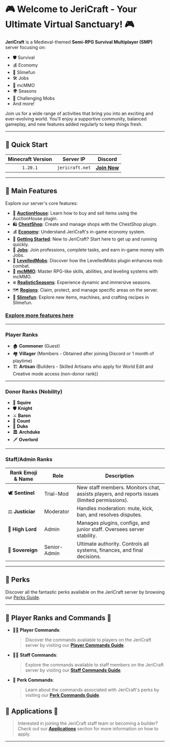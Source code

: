# 🎮 Welcome to JeriCraft - Your Ultimate Virtual Sanctuary! 🎮

**JeriCraft** is a Medieval-themed **Semi-RPG Survival Multiplayer (SMP)** server focusing on:

- 🛡️ Survival
- 💰 Economy
- 🔮 Slimefun
- 🛠️ Jobs
- 🎯 mcMMO
- 🌍 Seasons
- 💪 Challenging Mobs
- And more!

Join us for a wide range of activities that bring you into an exciting and ever-evolving world. You’ll enjoy a
supportive community, balanced gameplay, and new features added regularly to keep things fresh.

---

## 🚀 Quick Start

| **Minecraft Version** |  **Server IP**  |                  **Discord**                  |
|:---------------------:|:---------------:|:---------------------------------------------:|
|       `1.20.1`        | `jericraft.net` | [**Join Now**](https://discord.gg/wuVcM9AZrr) |

---

## 📝 Main Features

Explore our server's core features:

- 📢 [**AuctionHouse**](/MINECRAFT/guides/AuctionHouse.md): Learn how to buy and sell items using the AuctionHouse
  plugin.
- 🛍️ [**ChestShop**](/MINECRAFT/guides/ChestShop.md): Create and manage shops with the ChestShop plugin.
- 💰 [**Economy**](/MINECRAFT/guides/Economy.md): Understand JeriCraft's in-game economy system.
- 🌟 [**Getting Started**](/MINECRAFT/guides/GettingStarted.md): New to JeriCraft? Start here to get up and running
  quickly.
- 💼 [**Jobs**](/MINECRAFT/guides/Jobs.md): Join professions, complete tasks, and earn in-game money with Jobs.
- 🦾 [**LevelledMobs**](/MINECRAFT/guides/LevelledMobs.md): Discover how the LevelledMobs plugin enhances mob combat.
- 🔱 [**mcMMO**](/MINECRAFT/guides/mcMMO.md): Master RPG-like skills, abilities, and leveling systems with mcMMO.
- ❄️ [**RealisticSeasons**](/MINECRAFT/guides/RealisticSeasons.md): Experience dynamic and immersive seasons.
- 🗺️ [**Regions**](/MINECRAFT/guides/Regions.md): Claim, protect, and manage specific areas on the server.
- 🧪 [**Slimefun**](/MINECRAFT/guides/Slimefun.md): Explore new items, machines, and crafting recipes in Slimefun.

### [Explore more features here](/MINECRAFT/features/features.md)

---

### Player Ranks

- 🏚️ **Commoner** (Guest)
- 🏘️ **Villager** (Members - Obtained after joining Discord or 1 month of playtime)
- 🏗️ **Artisan**  (Builders - Skilled Artisans who apply for World Edit and Creative mode access (non-donor rank))

---

### Donor Ranks (Nobility)

- 📜 **Squire**
- 🛡️ **Knight**
- ⚔️ **Baron**
- 🏹 **Count**
- 🏰 **Duke**
- 🏛️ **Archduke**
- 🗡️ **Overlord**

---

### Staff/Admin Ranks

| Rank Emoji & Name | Role         | Description                                                                                  |  
|-------------------|--------------|----------------------------------------------------------------------------------------------|  
| 🕊️ **Sentinel**  | Trial-Mod    | New staff members. Monitors chat, assists players, and reports issues (limited permissions). |  
| ⚖️ **Justiciar**  | Moderator    | Handles moderation: mute, kick, ban, and resolves disputes.                                  |  
| 🔱 **High Lord**  | Admin        | Manages plugins, configs, and junior staff. Oversees server stability.                       |  
| 👑 **Sovereign**  | Senior-Admin | Ultimate authority. Controls all systems, finances, and final decisions.                     |

---

## 🎁 Perks

Discover all the fantastic perks available on the JeriCraft server by browsing
our [Perks Guide](/MINECRAFT/webstore/store.md).

---

## 👥 Player Ranks and Commands 👥

- 👨‍💼 **Player Commands**:
  > Discover the commands available to players on the JeriCraft server by visiting
  our [**Player Commands Guide**](/MINECRAFT/commands/PLAYER-COMMANDS.md).

- 👨‍💼 **Staff Commands**:
  > Explore the commands available to staff members on the JeriCraft server by visiting
  our [**Staff Commands Guide**](/MINECRAFT/commands/STAFF-COMMANDS.md).

- 🌟 **Perk Commands**:
  > Learn about the commands associated with JeriCraft's perks by visiting
  our [**Perk Commands Guide**](/MINECRAFT/commands/PLAYER-COMMANDS.md).

## 📝 Applications 📝

> Interested in joining the JeriCraft staff team or becoming a builder? Check out
> our [**Applications**](https://github.com/Chalwk/JeriCraftDocs/issues/new/choose) section for more information on how
> to apply.

---